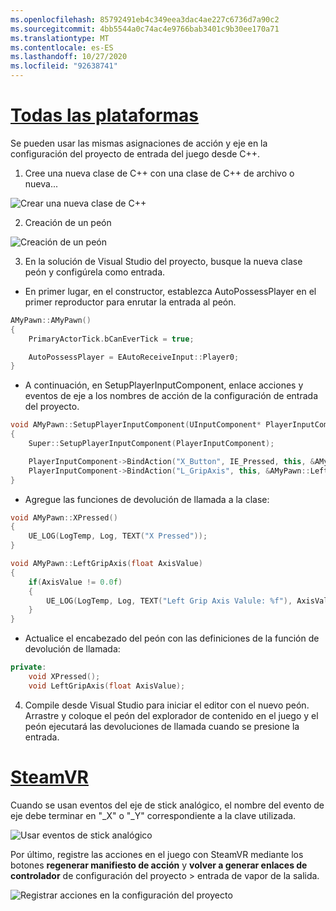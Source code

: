 ```yaml
---
ms.openlocfilehash: 85792491eb4c349eea3dac4ae227c6736d7a90c2
ms.sourcegitcommit: 4bb5544a0c74ac4e9766bab3401c9b30ee170a71
ms.translationtype: MT
ms.contentlocale: es-ES
ms.lasthandoff: 10/27/2020
ms.locfileid: "92638741"
---
```

# <a name="all-platforms"></a>[Todas las plataformas](#tab/all)

Se pueden usar las mismas asignaciones de acción y eje en la configuración del proyecto de entrada del juego desde C++.

1. Cree una nueva clase de C++ con una clase de C++ de archivo o nueva...

![Crear una nueva clase de C++](../images/reverb-g2-img-11.png)

2. Creación de un peón

![Creación de un peón](../images/reverb-g2-img-12.png)

3. En la solución de Visual Studio del proyecto, busque la nueva clase peón y configúrela como entrada.
* En primer lugar, en el constructor, establezca AutoPossessPlayer en el primer reproductor para enrutar la entrada al peón.

```cpp
AMyPawn::AMyPawn()
{
    PrimaryActorTick.bCanEverTick = true;

    AutoPossessPlayer = EAutoReceiveInput::Player0;
}
```

* A continuación, en SetupPlayerInputComponent, enlace acciones y eventos de eje a los nombres de acción de la configuración de entrada del proyecto.

```cpp
void AMyPawn::SetupPlayerInputComponent(UInputComponent* PlayerInputComponent)
{
    Super::SetupPlayerInputComponent(PlayerInputComponent);

    PlayerInputComponent->BindAction("X_Button", IE_Pressed, this, &AMyPawn::XPressed);
    PlayerInputComponent->BindAction("L_GripAxis", this, &AMyPawn::LeftGripAxis);
}
```

* Agregue las funciones de devolución de llamada a la clase:

```cpp
void AMyPawn::XPressed()
{
    UE_LOG(LogTemp, Log, TEXT("X Pressed"));
}

void AMyPawn::LeftGripAxis(float AxisValue)
{
    if(AxisValue != 0.0f) 
    {
        UE_LOG(LogTemp, Log, TEXT("Left Grip Axis Valule: %f"), AxisValue);
    }
}
```

* Actualice el encabezado del peón con las definiciones de la función de devolución de llamada:

```cpp
private:
    void XPressed();
    void LeftGripAxis(float AxisValue);
```

4. Compile desde Visual Studio para iniciar el editor con el nuevo peón. Arrastre y coloque el peón del explorador de contenido en el juego y el peón ejecutará las devoluciones de llamada cuando se presione la entrada.

# <a name="steamvr"></a>[SteamVR](#tab/steamvr)

Cuando se usan eventos del eje de stick analógico, el nombre del evento de eje debe terminar en "_X" o "_Y" correspondiente a la clave utilizada.

![Usar eventos de stick analógico](../images/reverb-g2-img-09.png)

Por último, registre las acciones en el juego con SteamVR mediante los botones **regenerar manifiesto de acción** y **volver a generar enlaces de controlador** de configuración del proyecto > entrada de vapor de la salida.

![Registrar acciones en la configuración del proyecto](../images/reverb-g2-img-10.png)

